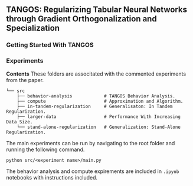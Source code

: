 ## TANGOS: Regularizing Tabular Neural Networks through Gradient Orthogonalization and Specialization

### Getting Started With TANGOS


### Experiments
**Contents**
These folders are associtated with the commented experiments from the paper.
```
└── src
    ├── behavior-analysis            # TANGOS Behavior Analysis.
    ├── compute                      # Approximation and Algorithm.
    ├── in-tandem-regularization     # Generalisaton: In Tandem Regularization.
    ├── larger-data                  # Performance With Increasing Data Size.
    └── stand-alone-regularization   # Generalization: Stand-Alone Regularization.
```

The main experiments can be run by navigating to the root folder and running the following command.

```python src/<experiment name>/main.py```

The behavior analysis and compute expirements are included in ```.ipynb``` notebooks with instructions included.
